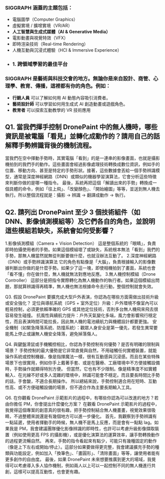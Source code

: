 ### SIGGRAPH 涵蓋的主題包括：

- 電腦圖學（Computer Graphics）
- 虛擬實境 / 擴增實境（VR/AR）
- **人工智慧與生成式媒體（AI & Generative Media）**
- 電影動畫與視覺特效（VFX）
- 即時渲染技術（Real-time Rendering）
- 人機互動與沉浸式體驗（HCI & Immersive Experience）
- ### 1. **跨領域學習的最佳平台**

### SIGGRAPH 是藝術與科技交會的地方。無論你是來自設計、商管、心理學、教育、傳播，這裡都有你的角色。例如：

- **行銷人員** 可以了解如何用 AI 動態內容吸引消費者。
- **藝術設計師** 可以學習如何用生成式 AI 創造動畫或遊戲角色。
- **教育者** 可以探索互動教學的 VR 技術應用

## Q1. 當我們揮手控制 DronePaint 中的無人機時，哪些資訊是被電腦「看見」並轉化成動作的？請用自己的話解釋手勢辨識背後的機制流程。
  當我們在空中揮動手勢時，其實電腦「看到」的是一連串的影像畫面，也就是攝影機拍到的我們手的動作。這些畫面會經過影像處理技術轉換成數位資訊，例如手的位置、移動方向、甚至是特定的手勢形狀。接著，這些數據會丟給一個手勢辨識模型，通常是深度神經網路（DNN）或類似的機器學習演算法，它會分析這些特徵來判斷你做的是哪一種指令。    最後，系統再把這個「解讀出來的手勢」轉換成一個具體的命令，例如「往上飛」、「改變顏色」、「開始繪圖」等等，並送到無人機去執行。所以整個流程就是：攝影 → 辨識 → 翻譯成動作 → 執行。

## Q2. 請列出 DronePaint 至少 3 個技術組件（如 DNN、影像偵測模組等）及它們各自的角色，並說明這些模組若缺失，系統會如何受影響？
  1.影像偵測模組（Camera + Vision Detection）
  這是整個系統的「眼睛」，負責即時拍攝使用者的手勢。如果這個模組壞了或缺失，系統根本無法「看到」我們的手勢，那無人機當然就無從判斷要做什麼，也就沒辦法互動了。
  2.深度神經網路（DNN）或手勢辨識演算法
  它的角色有點像是「大腦」，負責根據輸入的影像數據判斷出你做的是什麼手勢。如果少了這一塊，即使相機拍到了畫面，系統也會「看不懂」你在做什麼，無人機就無法對應地反應。
  3.無人機控制模組（Drone Controller）
  這部分是把指令實際轉化為無人機動作的執行者。如果這個模組出問題，那就算辨識得再精準，無人機也無法根據命令去行動，整個控制就會失效。
 
Q3. 假設 DronePaint 要擴充成大型戶外表演，你認為在哪些方面需做出技術升級或安全強化？
  定位與導航系統（GPS + 室外定位）升級：戶外環境不像室內可以輕易控制，必須更依賴準確的 GPS 或其他定位技術，否則多台無人機飛來飛去很容易發生碰撞。
  抗風性與續航力提升：戶外天氣變化多端，風力會影響飛行穩定性，而且表演時間可能拉長，因此無人機的電池續航力與機體設計都要更強。
  安全機制（如緊急降落系統、防撞系統）：觀眾人身安全是第一優先，若發生異常要能馬上停止或讓無人機安全降落，避免掉落傷人。

Q4. 與鍵盤滑鼠或手機觸控相比，你認為手勢控制有何優勢？是否有明確的限制與場景？
  手勢控制的最大優勢是它非常直覺與自然，不用碰觸任何實體裝置，就能操作系統或控制機器，像是指揮魔法一樣，很有互動感與沉浸感。而且在某些特殊場景下也很實用，例如你手上戴著手套、或是在醫療、工廠環境中不方便接觸設備時，手勢操作就顯得特別方便。
  但當然，它也有不少限制。像是精準度不如實體輸入、在光線不好或多人混雜的環境中，辨識可能會不穩定。而且要長時間比手勢的話，手會酸，不適合長期操作。
  所以總結來說，手勢控制適合用在短時、互動性高、或不方便碰觸設備的場景，但不適合作為主要長期輸入工具。

Q6. 在你觀看 DronePaint 示範影片的過程中，有哪些你認為可以改進的地方？若由你擔任 PM，你會提出什麼優化方案？
  在觀看 DronePaint 示範影片的過程中，我覺得這個專案的創意真的很有趣，把手勢控制結合無人機畫畫，視覺效果很吸睛，不過整體來說還是有幾個地方可以進一步優化。
  首先，我觀察到手勢辨識有一點延遲，使用者揮動手的時候，無人機不是馬上反應，而是會有一點點 lag。如果我是 PM，我會建議團隊優化影像辨識的即時性，也許可以考慮升級影像擷取裝置（例如使用更高 FPS 的攝影機），或是優化演算法的運算效率，讓手勢轉換動作的過程更流暢自然。
  再來，手勢的指令看起來有點少，可能只有幾種固定的動作（像是上下左右或開始/停止）。這部分如果要做得更完整，我會建議擴充手勢的種類與功能設定，例如加入「換筆色」、「畫圓形」、「清除畫面」等等，讓使用者能有更多創作的自由度。
  最後，如果 DronePaint 未來想要推廣到更大的場域，我覺得可以考慮導入多人協作機制，例如兩人以上可以一起控制不同的無人機進行共創，這樣可以提高互動性，也會更有趣。
